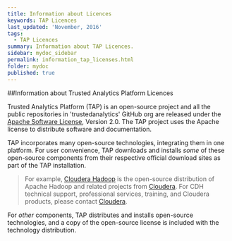 ```yaml
---
title: Information about Licences
keywords: TAP Licences
last_updated: 'November, 2016'
tags:
  - TAP Licences
summary: Information about TAP Licences. 
sidebar: mydoc_sidebar
permalink: information_tap_licenses.html
folder: mydoc
published: true
---
```


##Information about Trusted Analytics Platform Licences

Trusted Analytics Platform (TAP) is an open-source project and all the public repositories in 'trustedanalytics' GitHub org are released under the [Apache Software License](https://www.apache.org/licenses/), Version 2.0. The TAP project uses the Apache license to distribute software and documentation.

TAP incorporates many open-source technologies, integrating them in one platform. For user convenience, TAP downloads and installs *some* of these open-source components from their respective official download sites as part of the TAP installation.

>For example, [Cloudera Hadoop](http://www.cloudera.com/content/cloudera/en/products-and-services/cdh.html) is the open-source distribution of Apache Hadoop and related projects from [Cloudera](http://www.cloudera.com/).  For CDH technical support, professional services, training, and Cloudera products, please contact [Cloudera](http://www.cloudera.com/).

For *other* components, TAP distributes and installs open-source technologies, and a copy of the open-source license is included with the technology distribution.
